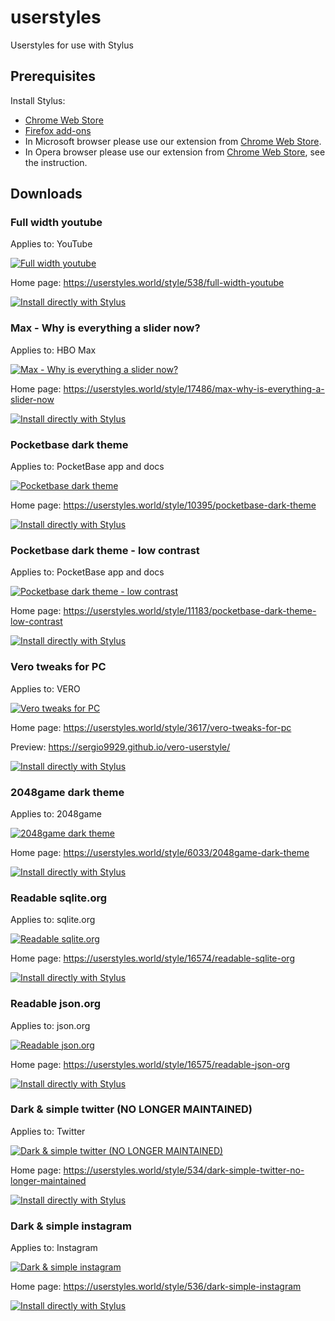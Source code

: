 # userstyles

Userstyles for use with Stylus

## Prerequisites

Install Stylus:

- [Chrome Web Store](https://chrome.google.com/webstore/detail/stylus/clngdbkpkpeebahjckkjfobafhncgmne)
- [Firefox add-ons](https://addons.mozilla.org/firefox/addon/styl-us/)
- In Microsoft browser please use our extension from [Chrome Web Store](https://chrome.google.com/webstore/detail/stylus/clngdbkpkpeebahjckkjfobafhncgmne).
- In Opera browser please use our extension from [Chrome Web Store](https://chrome.google.com/webstore/detail/stylus/clngdbkpkpeebahjckkjfobafhncgmne), see the instruction.

## Downloads

### Full width youtube

Applies to: YouTube

[![Full width youtube](https://userstyles.world/preview/538/5.webp)](https://userstyles.world/style/538/full-width-youtube)

Home page: https://userstyles.world/style/538/full-width-youtube

[![Install directly with Stylus](https://img.shields.io/badge/Install%20directly%20with-Stylus-238b8b.svg)](https://userstyles.world/api/style/538.user.css)

### Max - Why is everything a slider now?

Applies to: HBO Max

[![Max - Why is everything a slider now?](https://userstyles.world/preview/17486/0.webp)](https://userstyles.world/style/17486/max-why-is-everything-a-slider-now)

Home page: https://userstyles.world/style/17486/max-why-is-everything-a-slider-now

[![Install directly with Stylus](https://img.shields.io/badge/Install%20directly%20with-Stylus-238b8b.svg)](https://userstyles.world/api/style/17486.user.css)

### Pocketbase dark theme

Applies to: PocketBase app and docs

[![Pocketbase dark theme](https://userstyles.world/preview/10395/1.webp)](https://userstyles.world/style/10395/pocketbase-dark-theme)

Home page: https://userstyles.world/style/10395/pocketbase-dark-theme

[![Install directly with Stylus](https://img.shields.io/badge/Install%20directly%20with-Stylus-238b8b.svg)](https://userstyles.world/api/style/10395.user.css)

### Pocketbase dark theme - low contrast

Applies to: PocketBase app and docs

[![Pocketbase dark theme - low contrast](https://userstyles.world/preview/11183/1.webp)](https://userstyles.world/style/11183/pocketbase-dark-theme-low-contrast)

Home page: https://userstyles.world/style/11183/pocketbase-dark-theme-low-contrast

[![Install directly with Stylus](https://img.shields.io/badge/Install%20directly%20with-Stylus-238b8b.svg)](https://userstyles.world/api/style/11183.user.css)

### Vero tweaks for PC

Applies to: VERO

[![Vero tweaks for PC](https://userstyles.world/preview/3617/1.webp)](https://userstyles.world/style/3617/vero-tweaks-for-pc)

Home page: https://userstyles.world/style/3617/vero-tweaks-for-pc

Preview: https://sergio9929.github.io/vero-userstyle/

[![Install directly with Stylus](https://img.shields.io/badge/Install%20directly%20with-Stylus-238b8b.svg)](https://userstyles.world/api/style/3617.user.css)

### 2048game dark theme

Applies to: 2048game

[![2048game dark theme](https://userstyles.world/preview/6033/0.webp)](https://userstyles.world/style/6033/2048game-dark-theme)

Home page: https://userstyles.world/style/6033/2048game-dark-theme

[![Install directly with Stylus](https://img.shields.io/badge/Install%20directly%20with-Stylus-238b8b.svg)](https://userstyles.world/api/style/6033.user.css)

### Readable sqlite.org

Applies to: sqlite.org

[![Readable sqlite.org](https://userstyles.world/preview/16574/0.webp)](https://userstyles.world/style/16574/readable-sqlite-org)

Home page: https://userstyles.world/style/16574/readable-sqlite-org

[![Install directly with Stylus](https://img.shields.io/badge/Install%20directly%20with-Stylus-238b8b.svg)](https://userstyles.world/api/style/16574.user.css)

### Readable json.org

Applies to: json.org

[![Readable json.org](https://userstyles.world/preview/16575/0.webp)](https://userstyles.world/style/16575/readable-json-org)

Home page: https://userstyles.world/style/16575/readable-json-org

[![Install directly with Stylus](https://img.shields.io/badge/Install%20directly%20with-Stylus-238b8b.svg)](https://userstyles.world/api/style/16575.user.css)

### Dark & simple twitter (NO LONGER MAINTAINED)

Applies to: Twitter

[![Dark & simple twitter (NO LONGER MAINTAINED)](https://userstyles.world/preview/534/0.webp)](https://userstyles.world/style/534/dark-simple-twitter-no-longer-maintained)

Home page: https://userstyles.world/style/534/dark-simple-twitter-no-longer-maintained

[![Install directly with Stylus](https://img.shields.io/badge/Install%20directly%20with-Stylus-238b8b.svg)](https://userstyles.world/api/style/534.user.css)

### Dark & simple instagram

Applies to: Instagram

[![Dark & simple instagram](https://userstyles.world/preview/536/1.webp)](https://userstyles.world/style/536/dark-simple-instagram)

Home page: https://userstyles.world/style/536/dark-simple-instagram

[![Install directly with Stylus](https://img.shields.io/badge/Install%20directly%20with-Stylus-238b8b.svg)](https://userstyles.world/api/style/536.user.css)